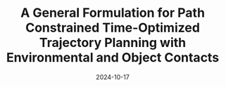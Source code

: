 ---
title: "A General Formulation for Path Constrained Time-Optimized Trajectory Planning with Environmental and Object Contacts"
collection: publications
permalink: /publication/Trajectory_Planning_IROS_2024
# excerpt: 'This paper is about fixing template issue #693.'
date: 2024-10-17
venue: 'IEEE/RSJ International Conference on Intelligent Robots and Systems (IROS)'
paperurl: 'https://www.youtube.com/watch?v=8PLYkxJ3TJU'
citation: 'D. Mahalingam, A. Patankar, R. Laha, S. Lakshminarayanan, S. Haddadin and N. Chakraborty. A General Formulation for Path Constrained Time-Optimized Trajectory Planning with Environmental and Object Contacts. <i>IEEE/RSJ International Conference on Intelligent Robots and Systems (IROS)</i>, Abu Dhabi, 2024.'
---